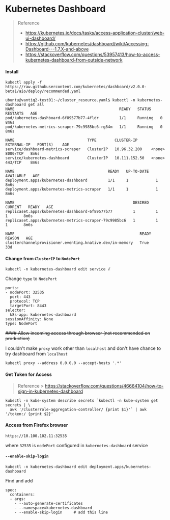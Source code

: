 # Kubernetes Dashboard

> Reference
> - https://kubernetes.io/docs/tasks/access-application-cluster/web-ui-dashboard/
> - https://github.com/kubernetes/dashboard/wiki/Accessing-Dashboard---1.7.X-and-above
> - https://stackoverflow.com/questions/53957413/how-to-access-kubernetes-dashboard-from-outside-network

#### Install

```
kubectl apply -f https://raw.githubusercontent.com/kubernetes/dashboard/v2.0.0-beta1/aio/deploy/recommended.yaml
```

```
ubuntu@vantiq2-test01:~/cluster_resource.yaml$ kubectl -n kubernetes-dashboard get all
NAME                                              READY   STATUS    RESTARTS   AGE
pod/kubernetes-dashboard-6f89577b77-4fldr         1/1     Running   0          8m6s
pod/kubernetes-metrics-scraper-79c9985bc6-rg84m   1/1     Running   0          8m6s

NAME                                TYPE        CLUSTER-IP      EXTERNAL-IP   PORT(S)    AGE
service/dashboard-metrics-scraper   ClusterIP   10.96.32.200    <none>        8000/TCP   8m6s
service/kubernetes-dashboard        ClusterIP   10.111.152.50   <none>        443/TCP    8m6s

NAME                                         READY   UP-TO-DATE   AVAILABLE   AGE
deployment.apps/kubernetes-dashboard         1/1     1            1           8m6s
deployment.apps/kubernetes-metrics-scraper   1/1     1            1           8m6s

NAME                                                    DESIRED   CURRENT   READY   AGE
replicaset.apps/kubernetes-dashboard-6f89577b77         1         1         1       8m6s
replicaset.apps/kubernetes-metrics-scraper-79c9985bc6   1         1         1       8m6s

NAME                                                       READY   REASON   AGE
clusterchannelprovisioner.eventing.knative.dev/in-memory   True             33d
```

#### Change from ```ClusterIP``` to ```NodePort```

```
kubectl -n kubernetes-dashboard edit service √
```

Change ```type``` to ```NodePort```
```
ports:
- nodePort: 32535
  port: 443
  protocol: TCP
  targetPort: 8443
selector:
  k8s-app: kubernetes-dashboard
sessionAffinity: None
type: NodePort
```

~~#### Allow incoming access through browser (not recommended on production)~~

I couldn't make ```proxy``` work other than ```localhost``` and don't have chance to try dashboard from ```localhost```

```
kubectl proxy --address 0.0.0.0 --accept-hosts '.*'
```

#### Get Token for Access

> Reference > https://stackoverflow.com/questions/46664104/how-to-sign-in-kubernetes-dashboard

```
kubectl -n kube-system describe secrets `kubectl -n kube-system get secrets | \
  awk '/clusterrole-aggregation-controller/ {print $1}'` | awk '/token:/ {print $2}'
```

#### Access from Firefox browser

```
https://10.100.102.11:32535
```

where ```32535``` is ```nodePort``` configured in ```kubernetes-dashboard``` service

#### ```--enable-skip-login```

```
kubectl -n kubernetes-dashboard edit deployment.apps/kubernetes-dashboard
```

Find and add

```
spec:
  containers:
  - args:
    - --auto-generate-certificates
    - --namespace=kubernetes-dashboard
    - --enable-skip-login     # add this line
```

